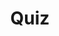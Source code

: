 ---
title: "Quiz"
pass_percentage: 70
type: "test"
questions:
  - id: "q1"
    text: "Which telemetry add-ons are commonly used with Istio for observability?"
    type: "single-answer"
    marks: 2
    options:
      - id: "a"
        text: "Prometheus, Grafana, and Jaeger"
        is_correct: true
      - id: "b"
        text: "Elasticsearch, Kibana, and Logstash"
      - id: "c"
        text: "InfluxDB, Chronograf, and Kapacitor"
      - id: "d"
        text: "DataDog, New Relic, and AppDynamics"
  - id: "q2"
    text: "What are the methods to expose Istio add-on services outside the cluster?"
    type: "multiple-answers"
    marks: 2
    options:
      - id: "a"
        text: "Changing service type to NodePort or LoadBalancer"
        is_correct: true
      - id: "b"
        text: "Using port-forwarding"
        is_correct: true
      - id: "c"
        text: "Add-on services are exposed by default as LoadBalancer"
  - id: "q3"
    text: "What is the default port for accessing Grafana dashboards?" 
    type: "short-answer" 
    marks: 2
    correct_answer: "3000" 
---